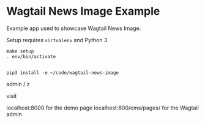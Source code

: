 # Wagtail News Image Example

Example app used to showcase Wagtail News Image.


Setup requires `virtualenv` and Python 3

```
make setup
. env/bin/activate


pip3 install -e ~/code/wagtail-news-image
```

admin / z

visit 

localhost:8000 for the demo page
localhost:800/cms/pages/ for the Wagtail admin